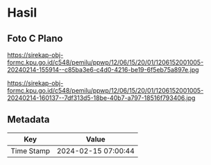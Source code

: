 # Hasil

## Foto C Plano

https://sirekap-obj-formc.kpu.go.id/c548/pemilu/ppwp/12/06/15/20/01/1206152001005-20240214-155914--c85ba3e6-c4d0-4216-be19-6f5eb75a897e.jpg

https://sirekap-obj-formc.kpu.go.id/c548/pemilu/ppwp/12/06/15/20/01/1206152001005-20240214-160137--7df313d5-18be-40b7-a797-18516f793406.jpg


## Metadata

| Key        | Value               |
| ---------- | ------------------- |
| Time Stamp | 2024-02-15 07:00:44 |



